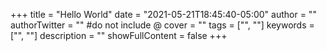 +++
title = "Hello World"
date = "2021-05-21T18:45:40-05:00"
author = ""
authorTwitter = "" #do not include @
cover = ""
tags = ["", ""]
keywords = ["", ""]
description = ""
showFullContent = false
+++
